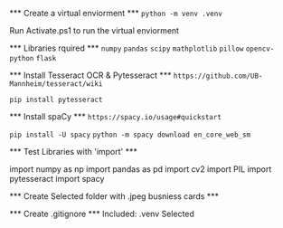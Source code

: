 *** Create a virtual enviorment ***
`python -m venv .venv`

Run Activate.ps1 to run the virtual enviorment

*** Libraries rquired ***
`numpy`
`pandas`
`scipy`
`mathplotlib`
`pillow`
`opencv-python`
`flask`

*** Install Tesseract OCR & Pytesseract ***
`https://github.com/UB-Mannheim/tesseract/wiki`

`pip install pytesseract`

*** Install spaCy ***
`https://spacy.io/usage#quickstart`

`pip install -U spacy`
`python -m spacy download en_core_web_sm`

*** Test Libraries with 'import' ***

import numpy as np 
import pandas as pd 
import cv2
import PIL
import pytesseract
import spacy 

*** Create Selected folder with .jpeg busniess cards ***

*** Create .gitignore ***
Included:
    .venv
    Selected